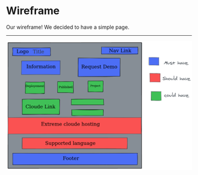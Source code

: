 # Wireframe

Our wireframe! We decided to have a simple page.

---

![wireframe](https://github.com/firity/HYF-GROUP2/blob/main/img/new24.png)


